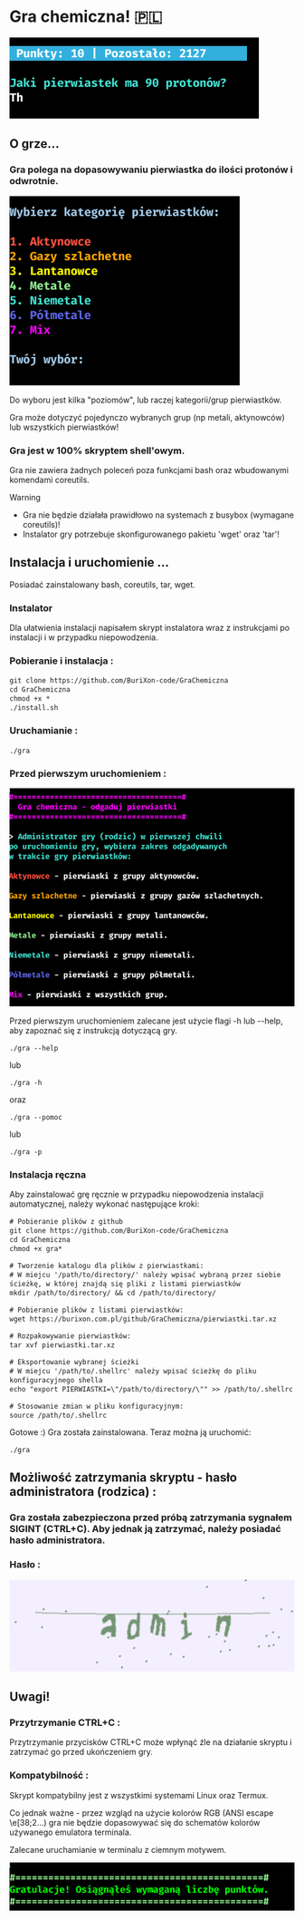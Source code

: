 # Gra chemiczna! 🇵🇱
![Gra](/gra2.png)

## O grze...

### Gra polega na dopasowywaniu pierwiastka do ilości protonów i odwrotnie.
![Gra](/gra1.png)

Do wyboru jest kilka "poziomów", lub raczej kategorii/grup pierwiastków.

Gra może dotyczyć pojedynczo wybranych grup (np metali, aktynowców) lub wszystkich pierwiastków!

### Gra jest w 100% skryptem shell'owym.

Gra nie zawiera żadnych poleceń poza funkcjami bash oraz wbudowanymi komendami coreutils.

> [!WARNING]
> - Gra nie będzie działała prawidłowo na systemach z busybox (wymagane coreutils)!
> - Instalator gry potrzebuje skonfigurowanego pakietu 'wget' oraz 'tar'! 

## Instalacja i uruchomienie ...

Posiadać zainstalowany bash, coreutils, tar, wget.

### Instalator

Dla ułatwienia instalacji napisałem skrypt instalatora wraz z instrukcjami po instalacji i w przypadku niepowodzenia.

### Pobieranie i instalacja :

```
git clone https://github.com/BuriXon-code/GraChemiczna
cd GraChemiczna
chmod +x *
./install.sh
```
### Uruchamianie :
```
./gra
```

### Przed pierwszym uruchomieniem :
![Gra](/gra3.png)

Przed pierwszym uruchomieniem zalecane jest użycie flagi -h lub --help, aby zapoznać się z instrukcją dotyczącą gry.
```
./gra --help
```
lub 
```
./gra -h
```
oraz 
```
./gra --pomoc
```
lub 
```
./gra -p
```

### Instalacja ręczna

Aby zainstalować grę ręcznie w przypadku niepowodzenia instalacji automatycznej, należy wykonać następujące kroki:

```
# Pobieranie plików z github
git clone https://github.com/BuriXon-code/GraChemiczna
cd GraChemiczna
chmod +x gra*
```
```
# Tworzenie katalogu dla plików z pierwiastkami:
# W miejcu '/path/to/directory/' należy wpisać wybraną przez siebie ścieżkę, w której znajdą się pliki z listami pierwiastków
mkdir /path/to/directory/ && cd /path/to/directory/
```
```
# Pobieranie plików z listami pierwiastków:
wget https://burixon.com.pl/github/GraChemiczna/pierwiastki.tar.xz
```
```
# Rozpakowywanie pierwiastków:
tar xvf pierwiastki.tar.xz
```
```
# Eksportowanie wybranej ścieżki
# W miejcu '/path/to/.shellrc' należy wpisać ścieżkę do pliku konfiguracyjnego shella
echo "export PIERWIASTKI=\"/path/to/directory/\"" >> /path/to/.shellrc
```
```
# Stosowanie zmian w pliku konfiguracyjnym:
source /path/to/.shellrc
```

Gotowe :) Gra została zainstalowana. Teraz można ją uruchomić:

```
./gra
```

## Możliwość zatrzymania skryptu - hasło administratora (rodzica) :
### Gra została zabezpieczona przed próbą zatrzymania sygnałem SIGINT (CTRL+C). Aby jednak ją zatrzymać, należy posiadać hasło administratora.
### Hasło :
![Hasło administratorskie](/captcha.png)

## Uwagi!
### Przytrzymanie CTRL+C :
Przytrzymanie przycisków CTRL+C może wpłynąć źle na działanie skryptu i zatrzymać go przed ukończeniem gry.

### Kompatybilność :
Skrypt kompatybilny jest z wszystkimi systemami Linux oraz Termux.

Co jednak ważne - przez wzgląd na użycie kolorów RGB (ANSI escape \e[38;2...) gra nie będzie dopasowywać się do schematów kolorów używanego emulatora terminala.

Zalecane uruchamianie w terminalu z ciemnym motywem.

![Gra](/gra4.png)

